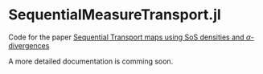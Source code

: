 # SequentialMeasureTransport.jl

Code for the paper [Sequential Transport maps using SoS densities and $\alpha$-divergences](https://arxiv.org/abs/2402.17943)

A more detailed documentation is comming soon.
